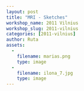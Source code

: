 ```yaml
---
layout: post
title: "MRI - Sketches"
workshop_name: 2011 Vilnius
workshop_slug: 2011-vilnius
categories: [2011-vilnius]
author: Ruta 
assets:
  -
    filename: marias.png
    type: image
  -
    filename: ilona_7.jpg
    type: image
---
```

<br />
